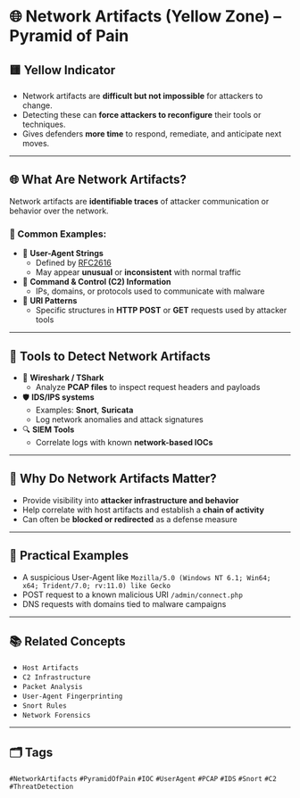 # 🌐 Network Artifacts (Yellow Zone) – Pyramid of Pain

## 🟨 Yellow Indicator
- Network artifacts are **difficult but not impossible** for attackers to change.
- Detecting these can **force attackers to reconfigure** their tools or techniques.
- Gives defenders **more time** to respond, remediate, and anticipate next moves.

---

## 🌐 What Are Network Artifacts?

Network artifacts are **identifiable traces** of attacker communication or behavior over the network.

### 📌 Common Examples:
- 🧭 **User-Agent Strings**
  - Defined by [RFC2616](https://datatracker.ietf.org/doc/html/rfc2616)
  - May appear **unusual** or **inconsistent** with normal traffic
- 🔗 **Command & Control (C2) Information**
  - IPs, domains, or protocols used to communicate with malware
- 🧪 **URI Patterns**
  - Specific structures in **HTTP POST** or **GET** requests used by attacker tools

---

## 🧰 Tools to Detect Network Artifacts

- 🧠 **Wireshark / TShark**
  - Analyze **PCAP files** to inspect request headers and payloads
- 🛡️ **IDS/IPS systems**
  - Examples: **Snort**, **Suricata**
  - Log network anomalies and attack signatures
- 🔍 **SIEM Tools**
  - Correlate logs with known **network-based IOCs**

---

## 🧠 Why Do Network Artifacts Matter?

- Provide visibility into **attacker infrastructure and behavior**
- Help correlate with host artifacts and establish a **chain of activity**
- Can often be **blocked or redirected** as a defense measure

---

## 🧪 Practical Examples
- A suspicious User-Agent like `Mozilla/5.0 (Windows NT 6.1; Win64; x64; Trident/7.0; rv:11.0) like Gecko`
- POST request to a known malicious URI `/admin/connect.php`
- DNS requests with domains tied to malware campaigns

---

## 📚 Related Concepts
- `Host Artifacts`
- `C2 Infrastructure`
- `Packet Analysis`
- `User-Agent Fingerprinting`
- `Snort Rules`
- `Network Forensics`

---

## 🗂️ Tags
`#NetworkArtifacts` `#PyramidOfPain` `#IOC` `#UserAgent` `#PCAP` `#IDS` `#Snort` `#C2` `#ThreatDetection`
